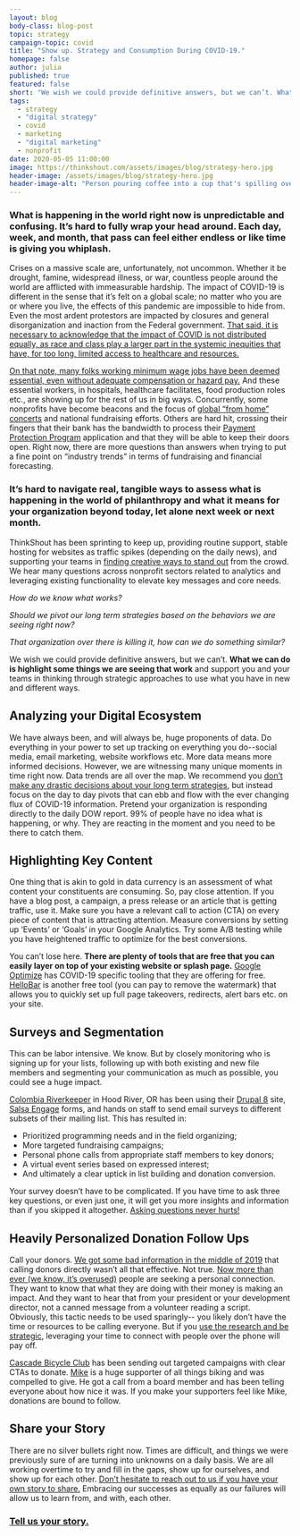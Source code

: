 ```yaml
---
layout: blog
body-class: blog-post
topic: strategy
campaign-topic: covid
title: "Show up. Strategy and Consumption During COVID-19."
homepage: false
author: julia
published: true
featured: false
short: "We wish we could provide definitive answers, but we can’t. What we can do is highlight some things we are seeing that work and support you and your teams in thinking through strategic approaches to use what you have in new and different ways."
tags:
  - strategy
  - "digital strategy"
  - covid
  - marketing
  - "digital marketing"
  - nonprofit
date: 2020-05-05 11:00:00
image: https://thinkshout.com/assets/images/blog/strategy-hero.jpg
header-image: /assets/images/blog/strategy-hero.jpg
header-image-alt: "Person pouring coffee into a cup that's spilling over."
---
```

### What is happening in the world right now is unpredictable and confusing. It’s hard to fully wrap your head around. Each day, week, and month, that pass can feel either endless or like time is giving you whiplash.  

Crises on a massive scale are, unfortunately, not uncommon. Whether it be drought, famine, widespread illness, or war, countless people around the world are afflicted with immeasurable hardship. The impact of COVID-19 is different in the sense that it’s felt on a global scale; no matter who you are or where you live, the effects of this pandemic are impossible to hide from. Even the most ardent protestors are impacted by closures and general disorganization and inaction from the Federal government. [That said, it is necessary to acknowledge that the impact of COVID is not distributed equally, as race and class play a larger part in the systemic inequities that have, for too long, limited access to healthcare and resources.](https://www.nytimes.com/2020/04/29/magazine/racial-disparities-covid-19.html)  

[On that note, many folks working minimum wage jobs have been deemed essential, even without adequate compensation or hazard pay.](https://www.brookings.edu/research/covid-19s-essential-workers-deserve-hazard-pay-heres-why-and-how-it-should-work/) And these essential workers, in hospitals, healthcare facilitates, food production roles etc., are showing up for the rest of us in big ways. Concurrently, some nonprofits have become beacons and the focus of [global “from home” concerts](https://www.globalcitizen.org/en/connect/togetherathome/) and national fundraising efforts. Others are hard hit, crossing their fingers that their bank has the bandwidth to process their [Payment Protection Program](https://www.sba.gov/funding-programs/loans/coronavirus-relief-options/paycheck-protection-program) application and that they will be able to keep their doors open. Right now, there are more questions than answers when trying to put a fine point on “industry trends” in terms of fundraising and financial forecasting.  
### It’s hard to navigate real, tangible ways to assess what is happening in the world of philanthropy and what it means for your organization beyond today, let alone next week or next month. 

ThinkShout has been sprinting to keep up, providing routine support, stable hosting for websites as traffic spikes (depending on the daily news), and supporting your teams in [finding creative ways to stand out](https://freedomhouse.org/issues/democracy-during-pandemic) from the crowd. We hear many questions across nonprofit sectors related to analytics and leveraging existing functionality to elevate key messages and core needs. 

*How do we know what works?*
 
*Should we pivot our long term strategies based on the behaviors we are seeing right now?*
 
*That organization over there is killing it, how can we do something similar?* 

We wish we could provide definitive answers, but we can’t. **What we can do is highlight some things we are seeing that work** and support you and your teams in thinking through strategic approaches to use what you have in new and different ways. 

## Analyzing your Digital Ecosystem

We have always been, and will always be, huge proponents of data. Do everything in your power to set up tracking on everything you do--social media, email marketing, website workflows etc. More data means more informed decisions. However, we are witnessing many unique moments in time right now. Data trends are all over the map. We recommend you [don’t make any drastic decisions about your long term strategies](https://www.thinkwithgoogle.com/marketing-resources/data-measurement/marketing-measurement-strategy-during-a-pandemic/), but instead focus on the day to day pivots that can ebb and flow with the ever changing flux of COVID-19 information. Pretend your organization is responding directly to the daily DOW report. 99% of people have no idea what is happening, or why.  They are reacting in the moment and you need to be there to catch them. 

## Highlighting Key Content 

One thing that is akin to gold in data currency is an assessment of what content your constituents are consuming. So, pay close attention. If you have a blog post, a campaign, a press release or an article that is getting traffic, use it. Make sure you have a relevant call to action (CTA) on every piece of content that is attracting attention. Measure conversions by setting up ‘Events’ or ‘Goals’ in your Google Analytics. Try some A/B testing while you have heightened traffic to optimize for the best conversions. 

You can’t lose here. **There are plenty of tools that are free that you can easily layer on top of your existing website or splash page.** [Google Optimize](https://support.google.com/optimize/answer/9823410?hl=en) has COVID-19 specific tooling that they are offering for free. [HelloBar](https://www.hellobar.com/) is another free tool (you can pay to remove the watermark) that allows you to quickly set up full page takeovers, redirects, alert bars etc. on your site. 

## Surveys and Segmentation 

This can be labor intensive. We know. But by closely monitoring who is signing up for your lists, following up with both existing and new file members and segmenting your communication as much as possible, you could see a huge impact.

[Colombia Riverkeeper](https://www.columbiariverkeeper.org/) in Hood River, OR has been using their [Drupal 8](https://www.drupal.org/8) site, [Salsa Engage](https://www.salsalabs.com/sign-in) forms, and hands on staff to send email surveys to different subsets of their mailing list. This has resulted in:
* Prioritized programming needs and in the field organizing;
* More targeted fundraising campaigns; 
* Personal phone calls from appropriate staff members to key donors;
* A virtual event series based on expressed interest;
* And ultimately a clear uptick in list building and donation conversion.  

Your survey doesn’t have to be complicated. If you have time to ask three key questions, or even just one, it will get you more insights and information than if you skipped it altogether. [Asking questions never hurts!](https://thinkshout.com/blog/2019/01/ask-more-questions/)

## Heavily Personalized Donation Follow Ups

Call your donors. [We got some bad information in the middle of 2019](https://papers.ssrn.com/sol3/papers.cfm?abstract_id=3371327) that calling donors directly wasn’t all that effective. Not true. [Now more than ever (we know, it’s overused)](https://nplusonemag.com/issue-28/the-intellectual-situation/now-less-than-never/) people are seeking a personal connection. They want to know that what they are doing with their money is making an impact. And they want to hear that from your president or your development director, not a canned message from a volunteer reading a script. Obviously, this tactic needs to be used sparingly-- you likely don’t have the time or resources to be calling everyone. But if you [use the research and be strategic](https://bloomerang.co/blog/actually-calling-donors-to-thank-them-does-make-them-more-likely-to-give-again-and-give-more/), leveraging your time to connect with people over the phone will pay off. 

[Cascade Bicycle Club](https://www.cascade.org/) has been sending out targeted campaigns with clear CTAs to donate. [Mike](https://thinkshout.com/team/mike/) is a huge supporter of all things biking and was compelled to give. He got a call from a board member and has been telling everyone about how nice it was. If you make your supporters feel like Mike, donations are bound to follow. 

## Share your Story

There are no silver bullets right now. Times are difficult, and things we were previously sure of are turning into unknowns on a daily basis.  We are all working overtime to try and fill in the gaps, show up for ourselves, and show up for each other. [Don’t hesitate to reach out to us if you have your own story to share.](https://forms.gle/8uA5iMWTawvoN5NN6) Embracing our successes as equally as our failures will allow us to learn from, and with, each other. 

### [Tell us your story.](https://forms.gle/8uA5iMWTawvoN5NN6)
